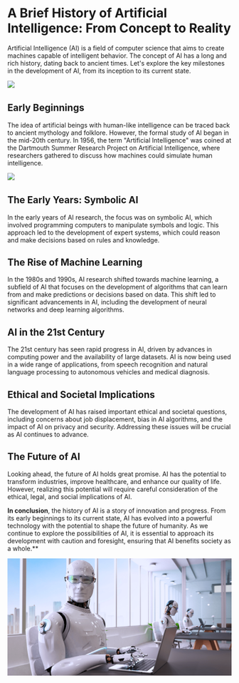 # A Brief History of Artificial Intelligence: From Concept to Reality #

Artificial Intelligence (AI) is a field of computer science that aims to create machines capable of intelligent behavior. The concept of AI has a long and rich history, dating back to ancient times. Let's explore the key milestones in the development of AI, from its inception to its current state.

![](/assets/history-of-artificial-intelligence.jpg)


## Early Beginnings ##

The idea of artificial beings with human-like intelligence can be traced back to ancient mythology and folklore. However, the formal study of AI began in the mid-20th century. In 1956, the term "Artificial Intelligence" was coined at the Dartmouth Summer Research Project on Artificial Intelligence, where researchers gathered to discuss how machines could simulate human intelligence.

![](assets/ai-development-timeline.png)

## The Early Years: Symbolic AI ##



In the early years of AI research, the focus was on symbolic AI, which involved programming computers to manipulate symbols and logic. This approach led to the development of expert systems, which could reason and make decisions based on rules and knowledge.

## The Rise of Machine Learning ##

In the 1980s and 1990s, AI research shifted towards machine learning, a subfield of AI that focuses on the development of algorithms that can learn from and make predictions or decisions based on data. This shift led to significant advancements in AI, including the development of neural networks and deep learning algorithms.

## AI in the 21st Century ##

The 21st century has seen rapid progress in AI, driven by advances in computing power and the availability of large datasets. AI is now being used in a wide range of applications, from speech recognition and natural language processing to autonomous vehicles and medical diagnosis.

## Ethical and Societal Implications ##

The development of AI has raised important ethical and societal questions, including concerns about job displacement, bias in AI algorithms, and the impact of AI on privacy and security. Addressing these issues will be crucial as AI continues to advance.

## The Future of AI ##

Looking ahead, the future of AI holds great promise. AI has the potential to transform industries, improve healthcare, and enhance our quality of life. However, realizing this potential will require careful consideration of the ethical, legal, and social implications of AI.

**In conclusion**, the history of AI is a story of innovation and progress. From its early beginnings to its current state, AI has evolved into a powerful technology with the potential to shape the future of humanity. As we continue to explore the possibilities of AI, it is essential to approach its development with caution and foresight, ensuring that AI benefits society as a whole.**

![](assets/ai_future_of_work.png)

